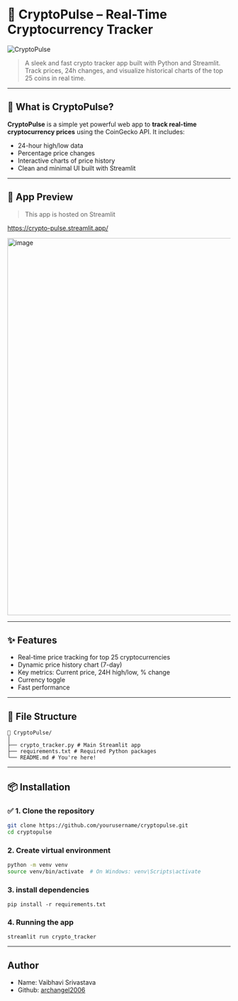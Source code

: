 # 🚀 CryptoPulse – Real-Time Cryptocurrency Tracker

![CryptoPulse](https://img.shields.io/badge/Built%20with-Python%20%7C%20Streamlit-blue.svg)  
> A sleek and fast crypto tracker app built with Python and Streamlit. Track prices, 24h changes, and visualize historical charts of the top 25 coins in real time.

---

## 🧠 What is CryptoPulse?

**CryptoPulse** is a simple yet powerful web app to **track real-time cryptocurrency prices** using the CoinGecko API. It includes:
- 24-hour high/low data
- Percentage price changes
- Interactive charts of price history
- Clean and minimal UI built with Streamlit

---

## 📸 App Preview

> This app is hosted on Streamlit

https://crypto-pulse.streamlit.app/

<img width="1876" height="850" alt="image" src="https://github.com/user-attachments/assets/8bc87f73-881b-4d8f-96aa-32da71253c3b" />


---

## ✨ Features

- Real-time price tracking for top 25 cryptocurrencies
-  Dynamic price history chart (7-day)
- Key metrics: Current price, 24H high/low, % change
- Currency toggle
- Fast performance 

---

## 📂 File Structure

```
📁 CryptoPulse/
│
├── crypto_tracker.py # Main Streamlit app
├── requirements.txt # Required Python packages
└── README.md # You're here!
```


---

## 📦 Installation

### ✅ 1. Clone the repository
```bash
git clone https://github.com/yourusername/cryptopulse.git
cd cryptopulse
```
### 2. Create virtual environment
```bash
python -m venv venv
source venv/bin/activate  # On Windows: venv\Scripts\activate
```
### 3. install dependencies
```
pip install -r requirements.txt
```
### 4. Running the app
```
streamlit run crypto_tracker
```

---
## Author

- Name: Vaibhavi Srivastava
- Github: [archangel2006](https://github.com/archangel2006)
